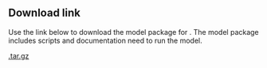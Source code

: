 <!--- 20. Download link -->
## Download link

Use the link below to download the model package for <model name>
<precision> <inference>. The model package includes scripts and
documentation need to run the model.

[<model-precision-mode>.tar.gz](https://ubit-artifactory-or.intel.com/artifactory/cicd-or-local/model-zoo/<model-precision-mode>.tar.gz)
